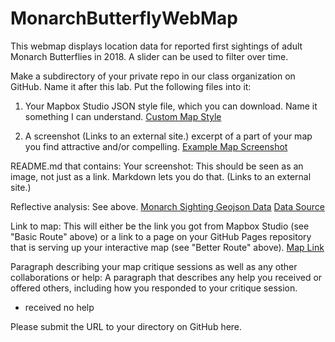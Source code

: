 # MonarchButterflyWebMap
This webmap displays location data for reported first sightings of adult Monarch Butterflies in 2018. A slider can be used to filter over time.

Make a subdirectory of your private repo in our class organization on GitHub. Name it after this lab.
Put the following files into it:

1) Your Mapbox Studio JSON style file, which you can download. Name it something I can understand.
[Custom Map Style](https://jagreen1.github.io/MonarchButterflyWebMap/Minimalist-Environmental_Style.json)

2) A screenshot (Links to an external site.) excerpt of a part of your map you find attractive and/or compelling.
[Example Map Screenshot](https://jagreen1.github.io/MonarchButterflyWebMap/Example_WebMap_Screenshot.PNG)

README.md that contains:
Your screenshot: This should be seen as an image, not just as a link. Markdown lets you do that. (Links to an external site.)


Reflective analysis: See above.
[Monarch Sighting Geojson Data](https://jagreen1.github.io/MonarchButterflyWebMap/2018MonarchSightings.geojson)
[Data Source](https://journeynorth.org/sightings/querylist.html?season=fall&map=monarch-adult-fall&year=2018&submit=View+Data)

Link to map: This will either be the link you got from Mapbox Studio (see "Basic Route" above) or a link to a page on your GitHub Pages repository that is serving up your interactive map (see "Better Route" above).
[Map Link](https://jagreen1.github.io/MonarchButterflyWebMap/JAG_Geob472_Lab1_v4.html)


Paragraph describing your map critique sessions as well as any other collaborations or help: A paragraph that describes any help you received or offered others, including how you responded to your critique session.
- received no help

Please submit the URL to your directory on GitHub here.


